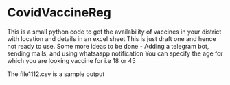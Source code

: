 # CovidVaccineReg

This is a small python code to get the availability of vaccines in your district with location and details in an excel sheet
This is just draft one and hence not ready to use.
Some more ideas to be done - Adding a telegram bot, sending mails, and using whatsaspp notification
You can specify the age for which you are looking vaccine for i.e 18 or 45


The file1112.csv is a sample output
